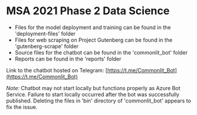 # MSA 2021 Phase 2 Data Science

* Files for the model deployment and training can be found in the 'deployment-files' folder
* Files for web scraping on Project Gutenberg can be found in the 'gutenberg-scrape' folder
* Source files for the chatbot can be found in the 'commonlit_bot' folder
* Reports can be found in the 'reports' folder

Link to the chatbot hosted on Telegram: [https://t.me/Commonlit_Bot](https://t.me/Commonlit_Bot)

*Note:* Chatbot may not start locally but functions properly as Azure Bot Service. Failure to start locally occurred after the bot was successfully published. Deleting the files in 'bin' directory of 'commonlit_bot' appears to fix the issue.